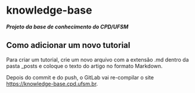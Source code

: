 # knowledge-base

***Projeto da base de conhecimento do CPD/UFSM***


## Como adicionar um novo tutorial

Para criar um tutorial, crie um novo arquivo com a extensão .md dentro da pasta _posts e coloque o texto do artigo no formato Markdown.

Depois do commit e do push, o GitLab vai re-compilar o site https://knowledge-base.cpd.ufsm.br.

